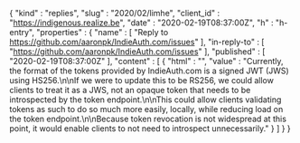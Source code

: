 {
  "kind" : "replies",
  "slug" : "2020/02/limhe",
  "client_id" : "https://indigenous.realize.be",
  "date" : "2020-02-19T08:37:00Z",
  "h" : "h-entry",
  "properties" : {
    "name" : [ "Reply to https://github.com/aaronpk/IndieAuth.com/issues" ],
    "in-reply-to" : [ "https://github.com/aaronpk/IndieAuth.com/issues" ],
    "published" : [ "2020-02-19T08:37:00Z" ],
    "content" : [ {
      "html" : "",
      "value" : "Currently, the format of the tokens provided by IndieAuth.com is a signed JWT (JWS) using HS256.\n\nIf we were to update this to be RS256, we could allow clients to treat it as a JWS, not an opaque token that needs to be introspected by the token endpoint.\n\nThis could allow clients validating tokens as such to do so much more easily, locally, while reducing load on the token endpoint.\n\nBecause token revocation is not widespread at this point, it would enable clients to not need to introspect unnecessarily."
    } ]
  }
}
